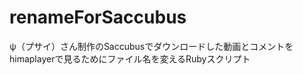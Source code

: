 renameForSaccubus
=================

ψ（プサイ）さん制作のSaccubusでダウンロードした動画とコメントをhimaplayerで見るためにファイル名を変えるRubyスクリプト
